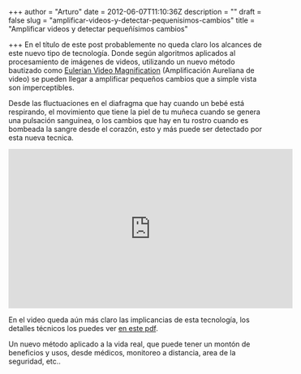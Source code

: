 +++
author = "Arturo"
date = 2012-06-07T11:10:36Z
description = ""
draft = false
slug = "amplificar-videos-y-detectar-pequenisimos-cambios"
title = "Amplificar videos y detectar pequeñísimos cambios"

+++
En el título de este post probablemente no queda claro los alcances de este nuevo tipo de tecnología. Donde según algoritmos aplicados al procesamiento de imágenes de videos, utilizando un nuevo método bautizado como [Eulerian Video Magnification](https://people.csail.mit.edu/mrub/vidmag/) (Amplificación Aureliana de video) se pueden llegar a amplificar pequeños cambios que a simple vista son imperceptibles.

Desde las fluctuaciones en el diafragma que hay cuando un bebé está respirando, el movimiento que tiene la piel de tu muñeca cuando se genera una pulsación sanguínea, o los cambios que hay en tu rostro cuando es bombeada la sangre desde el corazón, esto y más puede ser detectado por esta nueva tecnica.

<iframe width="560" height="315" src="https://www.youtube.com/embed/ONZcjs1Pjmk" frameborder="0" allow="autoplay; encrypted-media" allowfullscreen></iframe>

En el video queda aún más claro las implicancias de esta tecnología, los detalles técnicos los puedes ver [en este pdf](https://people.csail.mit.edu/mrub/papers/vidmag.pdf).

Un nuevo método aplicado a la vida real, que puede tener un montón de beneficios y usos, desde médicos, monitoreo a distancia, area de la seguridad, etc..
